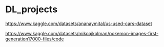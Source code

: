 # DL_projects

https://www.kaggle.com/datasets/ananaymital/us-used-cars-dataset

https://www.kaggle.com/datasets/mikoajkolman/pokemon-images-first-generation17000-files/code
